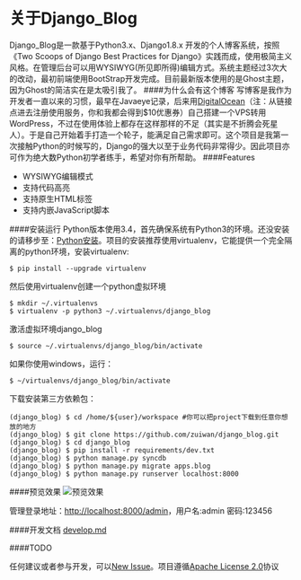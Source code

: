 关于Django_Blog
=====================
Django_Blog是一款基于Python3.x、Django1.8.x 开发的个人博客系统，按照《Two Scoops of Django Best Practices for Django》实践而成，使用极简主义风格。在管理后台可以用WYSIWYG(所见即所得)编辑方式。系统主题经过3次大的改动，最初前端使用BootStrap开发完成。目前最新版本使用的是Ghost主题，因为Ghost的简洁实在是太吸引我了。
####为什么会有这个博客
写博客是我作为开发者一直以来的习惯，最早在Javaeye记录，后来用[DigitalOcean](https://www.digitalocean.com/?refcode=af4cff8f42bc)（注：从链接点进去注册使用服务，你和我都会得到$10优惠券）自己搭建一个VPS转用WordPress，不过在使用体验上都存在这样那样的不足（其实是不折腾会死星人）。于是自己开始着手打造一个轮子，能满足自己需求即可。这个项目是我第一次接触Python的时候写的，Django的强大以至于业务代码非常得少。因此项目亦可作为绝大数Python初学者练手，希望对你有所帮助。
####Features
- WYSIWYG编辑模式
- 支持代码高亮
- 支持原生HTML标签
- 支持内嵌JavaScript脚本

####安装运行
Python版本使用3.4，首先确保系统有Python3的环境。还没安装的请移步至：[Python安装](http://www.liaoxuefeng.com/wiki/0014316089557264a6b348958f449949df42a6d3a2e542c000/0014316090478912dab2a3a9e8f4ed49d28854b292f85bb000)。项目的安装推荐使用virtualenv，它能提供一个完全隔离的python环境，安装virtualenv:  
    
    $ pip install --upgrade virtualenv

然后使用virtualenv创建一个python虚拟环境  

    $ mkdir ~/.virtualenvs
    $ virtualenv -p python3 ~/.virtualenvs/django_blog
激活虚拟环境django_blog  

    $ source ~/.virtualenvs/django_blog/bin/activate
如果你使用windows，运行：  

    $ ~/virtualenvs/django_blog/bin/activate    

下载安装第三方依赖包：  
    
    (django_blog) $ cd /home/${user}/workspace #你可以把project下载到任意你想放的地方
    (django_blog) $ git clone https://github.com/zuiwan/django_blog.git
    (django_blog) $ cd django_blog
    (django_blog) $ pip install -r requirements/dev.txt
    (django_blog) $ python manage.py syncdb
    (django_blog) $ python manage.py migrate apps.blog
    (django_blog) $ python manage.py runserver localhost:8000

####预览效果 
![预览效果 ][1]

管理登录地址：[http://localhost:8000/admin](http://localhost:8000/admin)，用户名:admin   密码:123456  

####开发文档
[develop.md](./doc/develop.md)

####TODO

任何建议或者参与开发，可以[New Issue](https://github.com/lzjun567/django_blog/issues)。项目遵循[Apache License 2.0](http://www.apache.org/licenses/LICENSE-2.0)协议  
 
  [1]: http://foofish.qiniudn.com/v1.2.png

